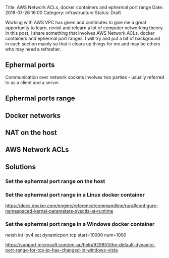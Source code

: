 Title: AWS Network ACLs, docker containers and ephermal port range
Date: 2018-07-26 16:00
Category: infrastructure
Status: Draft

Working with AWS VPC has given and continutes to give me a great opportunity to learn, revisit and relearn a lot of 
computer networking theory. In this post, I share something that involves AWS Network ACLs, docker containers and ephermal 
port ranges. I will try and put a bit of background in each section mainly so that it clears up things for me and may be
others who may need a refresher.

## Ephermal ports

Communication over network sockets involves two parties - usually referred to as a client and a server.

## Ephermal ports range

## Docker networks

## NAT on the host

## AWS Network ACLs



## Solutions

### Set the ephermal port range on the host

### Set the ephermal port range in a Linux docker container

https://docs.docker.com/engine/reference/commandline/run/#configure-namespaced-kernel-parameters-sysctls-at-runtime

###  Set the ephermal port range in a Windows docker container

netsh int ipv4 set dynamicport tcp start=10000 num=1000

https://support.microsoft.com/en-au/help/929851/the-default-dynamic-port-range-for-tcp-ip-has-changed-in-windows-vista
